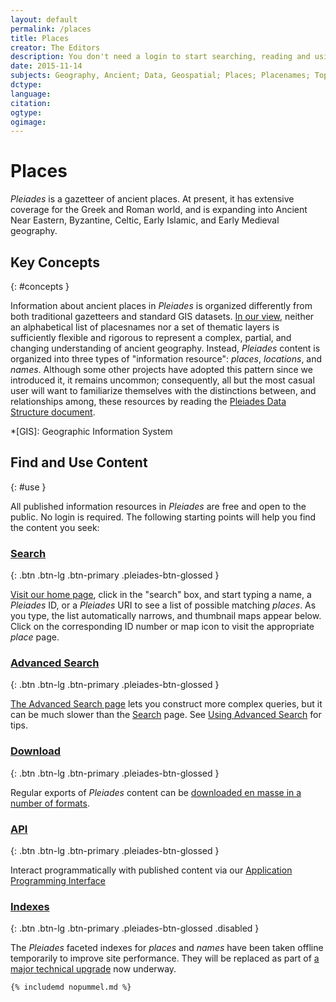 ```yaml
---
layout: default
permalink: /places
title: Places
creator: The Editors
description: You don't need a login to start searching, reading and using Pleiades information, but you do need one if you wish to contribute corrections and new content.
date: 2015-11-14
subjects: Geography, Ancient; Data, Geospatial; Places; Placenames; Toponyms; Locations; Coordinates
dctype:
language:
citation: 
ogtype:
ogimage: 
---
```


<div class="content-main">

# Places

_Pleiades_ is a gazetteer of ancient places. At present, it has extensive coverage for the Greek and Roman world, and is expanding into Ancient Near Eastern, Byzantine, Celtic, Early Islamic, and Early Medieval geography.

## Key Concepts 
{: #concepts }

Information about ancient places in _Pleiades_ is organized differently from both traditional gazetteers and standard GIS datasets. [In our view](/docs/papers-and-presentations/whats-an-un-gis), neither an alphabetical list of placesnames nor a set of thematic layers is sufficiently flexible and rigorous to represent a complex, partial, and changing understanding of ancient geography. Instead, _Pleiades_ content is organized into three types of "information resource": _places_, _locations_, and _names_. Although some other projects have adopted this pattern since we introduced it, it remains uncommon; consequently, all but the most casual user will want to familiarize themselves with the distinctions between, and relationships among, these resources by reading the [Pleiades Data Structure document](help/data-structure).

*[GIS]: Geographic Information System

<div class="pleiades-btn-panel">

## Find and Use Content 
{: #use }

All published information resources in _Pleiades_ are free and open to the public. No login is required. The following starting points will help you find the content you seek:

<div>

### [Search](/) 
{: .btn .btn-lg .btn-primary .pleiades-btn-glossed }

[Visit our home page](/), click in the "search" box, and start typing a name, a _Pleiades_ ID, or a _Pleiades_ URI to see a list of possible matching _places_. As you type, the list automatically narrows, and thumbnail maps appear below. Click on the corresponding ID number or map icon to visit the appropriate _place_ page.

</div>

<div>

### [Advanced Search](/search_form) 
{: .btn .btn-lg .btn-primary .pleiades-btn-glossed }

[The Advanced Search page](/search_form) lets you construct more complex queries, but it can be much slower than the [Search](/search) page. See [Using Advanced Search](help/using-advanced-search) for tips.

</div>

<div>

### [Download](/downloads) 
{: .btn .btn-lg .btn-primary .pleiades-btn-glossed }

Regular exports of _Pleiades_ content can be [downloaded en masse in a number of formats](/downloads).

</div>

<div>

### [API](http://api.pleiades.stoa.org) 
{: .btn .btn-lg .btn-primary .pleiades-btn-glossed }

Interact programmatically with published content via our [Application Programming Interface](http://api.pleiades.stoa.org)

</div>

<div>

### [Indexes]() 
{: .btn .btn-lg .btn-primary .pleiades-btn-glossed .disabled }

The _Pleiades_ faceted indexes for _places_ and _names_ have been taken offline temporarily to improve site performance. They will be replaced as part of [a major technical upgrade](https://github.com/isawnyu/pleiades-gazetteer#pleiades-3) now underway. 

</div>

</div>

</div>

<div class="sidebar dogear">

	{% includemd nopummel.md %}

</div>
